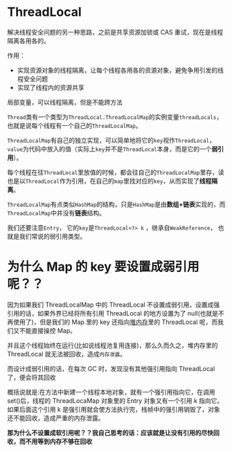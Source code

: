 # ThreadLocal

解决线程安全问题的另一种思路，之前是共享资源加锁或 CAS 重试，现在是线程隔离各用各的。

作用：

- 实现资源对象的线程隔离，让每个线程各用各的资源对象，避免争用引发的线程安全问题
- 实现了线程内的资源共享

局部变量，可以线程隔离，但是不能跨方法

`Thread`类有一个类型为`ThreadLocal.ThreadLocalMap`的实例变量`threadLocals`，也就是说每个线程有一个自己的`ThreadLocalMap`。

`ThreadLocalMap`有自己的独立实现，可以简单地将它的`key`视作`ThreadLocal`，`value`为代码中放入的值（实际上`key`并不是`ThreadLocal`本身，而是它的一个**弱引用**）。

每个线程在往`ThreadLocal`里放值的时候，都会往自己的`ThreadLocalMap`里存，读也是以`ThreadLocal`作为引用，在自己的`map`里找对应的`key`，从而实现了**线程隔离**。

`ThreadLocalMap`有点类似`HashMap`的结构，只是`HashMap`是由**数组+链表**实现的，而`ThreadLocalMap`中并没有**链表**结构。

我们还要注意`Entry`， 它的`key`是`ThreadLocal<?> k` ，继承自`WeakReference`， 也就是我们常说的弱引用类型。

# 为什么 Map 的 key 要设置成弱引用呢？？

因为如果我们 ThreadLocalMap 中的 ThreadLocal 不设置成弱引用，设置成强引用的话，如果外界已经将所有引用 ThreadLocal 的地方设置为了 null(也就是不再使用了)，但是我们的 Map 里的 key 还指向[堆内存](https://so.csdn.net/so/search?q=堆内存&spm=1001.2101.3001.7020)里的 ThreadLocal 呢，而我们又不能直接操控 Map。

并且这个线程始终在运行(比如说线程池复用连接)，那么久而久之，堆内存里的 ThreadLocal 就无法被回收，造成`内存泄露`。

而设计成弱引用的话，在每次 GC 时，发现没有其他强引用指向 ThreadLocal 了，便会将其回收

概括说就是:在方法中新建一个线程本地对象，就有一个强引用指向它，在调用 set()后，线程的 ThreadLocaMap 对象里的 Entry 对象又有一个引用 k 指向它。如果后面这个引用 k 是强引用就会使方法执行完，栈帧中的强引用销毁了，对象还不能回收，造成严重的内存泄露。

**那为什么不设置成软引用呢？？我自己思考的话：应该就是让没有引用的尽快回收，而不用等到内存不够在回收**
